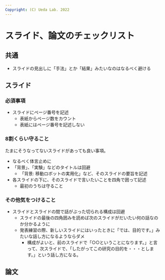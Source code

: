 ```yaml
---
Copyright: (C) Ueda Lab. 2022
---
```


# スライド、論文のチェックリスト

## 共通

* スライドの見出しに「手法」とか「結果」みたいなのはなるべく避ける


## スライド

### 必須事項

* スライドにページ番号を記述
    * 表紙からページ数をカウント
    * 表紙にはページ番号を記述しない

### 8割くらい守ること

たまにそうなってないスライドがあっても良い事項。

* なるべく体言止めに
* 「背景」、「実験」などのタイトルは回避
    * 「背景: 移動ロボットの実用化」など、そのスライドの要旨を記述
* 各スライドの下に、そのスライドで言いたいことを四角で囲って記述
    * 最初のうちは守ること

### その他気をつけること

* スライドとスライドの間で話がぶった切られる構成は回避
    * スライドの最後の四角囲みを読めば次のスライドがだいたい何の話なのか分かるように
    * 発表練習の際、新しいスライドにはいったときに「では、目的です。」みたいな話し方になるようならダメ
        * 構成がよいと、前のスライドで「○○ということになります。」と言って、次スライドで、「したがってこの研究の目的を・・・とします。」という話し方になる。


## 論文

